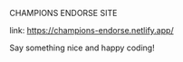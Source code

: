 CHAMPIONS ENDORSE SITE

link: https://champions-endorse.netlify.app/

Say something nice and happy coding!

